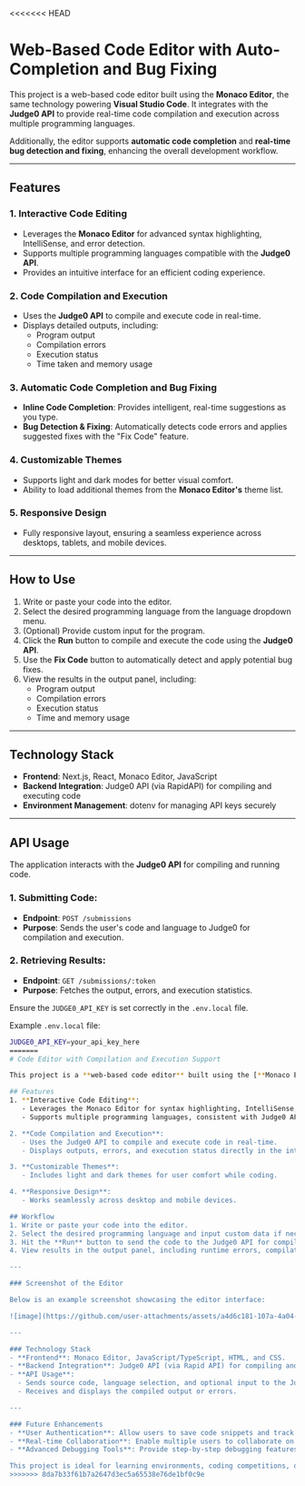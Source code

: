 <<<<<<< HEAD
# Web-Based Code Editor with Auto-Completion and Bug Fixing

This project is a web-based code editor built using the **Monaco Editor**, the same technology powering **Visual Studio Code**. It integrates with the **Judge0 API** to provide real-time code compilation and execution across multiple programming languages. 

Additionally, the editor supports **automatic code completion** and **real-time bug detection and fixing**, enhancing the overall development workflow.

---

## Features

### 1. Interactive Code Editing
- Leverages the **Monaco Editor** for advanced syntax highlighting, IntelliSense, and error detection.
- Supports multiple programming languages compatible with the **Judge0 API**.
- Provides an intuitive interface for an efficient coding experience.

### 2. Code Compilation and Execution
- Uses the **Judge0 API** to compile and execute code in real-time.
- Displays detailed outputs, including:
  - Program output
  - Compilation errors
  - Execution status
  - Time taken and memory usage

### 3. Automatic Code Completion and Bug Fixing
- **Inline Code Completion**: Provides intelligent, real-time suggestions as you type.
- **Bug Detection & Fixing**: Automatically detects code errors and applies suggested fixes with the "Fix Code" feature.
  
### 4. Customizable Themes
- Supports light and dark modes for better visual comfort.
- Ability to load additional themes from the **Monaco Editor's** theme list.

### 5. Responsive Design
- Fully responsive layout, ensuring a seamless experience across desktops, tablets, and mobile devices.

---

## How to Use

1. Write or paste your code into the editor.
2. Select the desired programming language from the language dropdown menu.
3. (Optional) Provide custom input for the program.
4. Click the **Run** button to compile and execute the code using the **Judge0 API**.
5. Use the **Fix Code** button to automatically detect and apply potential bug fixes.
6. View the results in the output panel, including:
   - Program output
   - Compilation errors
   - Execution status
   - Time and memory usage

---

## Technology Stack

- **Frontend**: Next.js, React, Monaco Editor, JavaScript
- **Backend Integration**: Judge0 API (via RapidAPI) for compiling and executing code
- **Environment Management**: dotenv for managing API keys securely

---

## API Usage

The application interacts with the **Judge0 API** for compiling and running code.

### 1. Submitting Code:
- **Endpoint**: `POST /submissions`
- **Purpose**: Sends the user's code and language to Judge0 for compilation and execution.

### 2. Retrieving Results:
- **Endpoint**: `GET /submissions/:token`
- **Purpose**: Fetches the output, errors, and execution statistics.

Ensure the `JUDGE0_API_KEY` is set correctly in the `.env.local` file.

Example `.env.local` file:

```bash
JUDGE0_API_KEY=your_api_key_here
=======
# Code Editor with Compilation and Execution Support

This project is a **web-based code editor** built using the [**Monaco Editor**](https://microsoft.github.io/monaco-editor/), a powerful code editing library that powers Visual Studio Code. It integrates with the [**Judge0 API**](https://rapidapi.com/judge0-official/api/judge0-ce/) to provide real-time code compilation and execution capabilities for various programming languages.

## Features
1. **Interactive Code Editing**: 
   - Leverages the Monaco Editor for syntax highlighting, IntelliSense, and a user-friendly code editing experience.
   - Supports multiple programming languages, consistent with Judge0 API's offerings.

2. **Code Compilation and Execution**:
   - Uses the Judge0 API to compile and execute code in real-time.
   - Displays outputs, errors, and execution status directly in the interface.

3. **Customizable Themes**:
   - Includes light and dark themes for user comfort while coding.

4. **Responsive Design**:
   - Works seamlessly across desktop and mobile devices.

## Workflow
1. Write or paste your code into the editor.
2. Select the desired programming language and input custom data if necessary.
3. Hit the **Run** button to send the code to the Judge0 API for compilation and execution.
4. View results in the output panel, including runtime errors, compilation messages, or program output.

---

### Screenshot of the Editor

Below is an example screenshot showcasing the editor interface:

![image](https://github.com/user-attachments/assets/a4d6c181-107a-4a04-be5b-3044b9fb631c)

---

### Technology Stack
- **Frontend**: Monaco Editor, JavaScript/TypeScript, HTML, and CSS.
- **Backend Integration**: Judge0 API (via Rapid API) for compiling and running the code.
- **API Usage**:
  - Sends source code, language selection, and optional input to the Judge0 API.
  - Receives and displays the compiled output or errors.

---

### Future Enhancements
- **User Authentication**: Allow users to save code snippets and track submission history.
- **Real-time Collaboration**: Enable multiple users to collaborate on the same code in real-time.
- **Advanced Debugging Tools**: Provide step-by-step debugging features with breakpoints.

This project is ideal for learning environments, coding competitions, or personal development purposes.
>>>>>>> 8da7b33f61b7a2647d3ec5a65538e76de1bf0c9e
